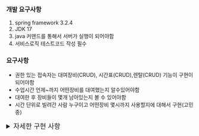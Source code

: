 <h3>개발 요구사항</h3>
<ol>
    <li>spring framework 3.2.4</li>
    <li>JDK 17</li>
    <li>java 커맨드를 통해서 서버가 실행이 되어야함</li>
    <li>서비스로직 테스트코드 작성 필수</li>
</ol>
<h3>요구사항</h3>
    <ul>
        <li>
            권한 있는 접속자는 대여장비(CRUD), 시간표(CRUD),렌탈(CRUD) 기능이 구현이 되어야함
        </li>
        <li>
            수업시간 언제~까지 어떤장비를 대여했는지 알수있어야함
        </li>
        <li>
            대여한 후 장비들이 몇개 남아있는지 볼 수 있어야함
        </li>
        <li>
            시간 단위로 빌려간 사람 누구이고 어떤장비 몇시까지 사용할지에 대해서 구현(고민중)
        </li>
    </ul>
<details>
    <summary style="font-size: large">자세한 구현 사항</summary>
    <ul>
        <li>
            <s>장비 등록</s>
        <ul>
            <li>
                기능: 장비 등록
            </li>
            <li>
                요청: 장비이름, 갯수
            </li>
        </ul>
        </li>
    </ul>
    <ul>
        <li>
            <s>장비 수정</s>
            <ul>
                <li>
                    기능: 장비 갯수 만큼 뺄수있고 더할수있음
                </li>
                <li>
                    요청: 장비이름, (빼기 or 더하기)
                </li>
            </ul>
        </li>
    </ul>
    <ul>
        <li>
            <s>장비 삭제</s>
            <ul>
                <li>
                    기능: 장비 삭제
                </li>
                <li>
                    요청: 장비아이디(DB PK)
                </li>
            </ul>
        </li>
    </ul>
    <ul>
        <li>
            <s>수업 등록</s>
            <ul>
                <li>
                    기능: 수업명, 시작 ~ 까지 등록함
                </li>
                <li>
                    요청: 수업이름, 교시 선택(1~12교시) true 또는 false
                </li>
            </ul>
        </li>
    </ul>
    <ul>
        <li>
            <s>수업 수정</s>
            <ul>
                <li>
                    기능: 수업 이름 수정 및 교시 수정
                </li>
                <li>
                    요청: 기존 수업명, 수정할 이름, 수정할 교시
                </li>
            </ul>
        </li>
    </ul>
    <ul>
        <li>
            <s>수업 삭제</s>
            <ul>
                <li>
                    기능: 수업 삭제
                </li>
                <li>
                    요청: 수업아이디(DB PK)
                </li>
            </ul>
        </li>
    </ul>
    <ul>
        <li>
            렌탈 등록
            <ul>
                <li>
                    기능: 렌탈 등록
                </li>
                <li>
                    요청: 수업명, 렌탈할 제품, 수량
                </li>
            </ul>
        </li>
    </ul>
    <ul>
        <li>
            렌탈 삭제
            <ul>
                <li>
                    기능: 렌탈 삭제
                </li>
                <li>
                    요청: 렌탈아이디(DB PK)
                </li>
            </ul>
        </li>
    </ul>
</details>